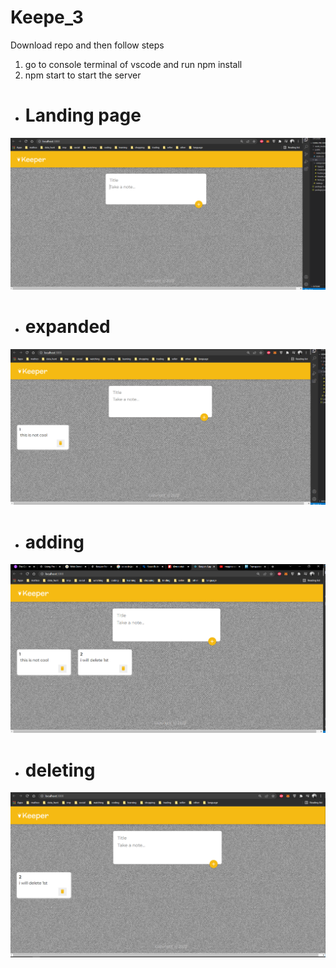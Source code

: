 # Keepe_3

Download repo and then follow steps
1. go to console terminal of vscode and run npm install
2. npm start to start the server


- <h1>Landing page</h1>
<img src ="web/page1.PNG">

- <h1>expanded</h1>
<img src ="web/page2.PNG">

- <h1>adding</h1>
<img src ="web/page3.PNG">

- <h1>deleting</h1>
<img src ="web/page4.PNG">

